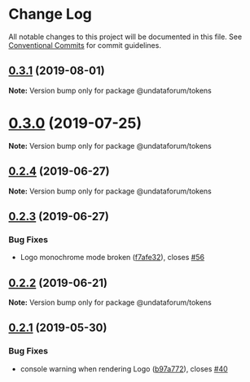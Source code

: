 # Change Log

All notable changes to this project will be documented in this file.
See [Conventional Commits](https://conventionalcommits.org) for commit guidelines.

## [0.3.1](https://github.com/undataforum/components/compare/@undataforum/tokens@0.3.0...@undataforum/tokens@0.3.1) (2019-08-01)

**Note:** Version bump only for package @undataforum/tokens

# [0.3.0](https://github.com/undataforum/components/compare/@undataforum/tokens@0.2.4...@undataforum/tokens@0.3.0) (2019-07-25)

**Note:** Version bump only for package @undataforum/tokens

## [0.2.4](https://github.com/undataforum/components/compare/@undataforum/tokens@0.2.3...@undataforum/tokens@0.2.4) (2019-06-27)

**Note:** Version bump only for package @undataforum/tokens

## [0.2.3](https://github.com/undataforum/components/compare/@undataforum/tokens@0.2.2...@undataforum/tokens@0.2.3) (2019-06-27)

### Bug Fixes

- Logo monochrome mode broken ([f7afe32](https://github.com/undataforum/components/commit/f7afe32)), closes [#56](https://github.com/undataforum/components/issues/56)

## [0.2.2](https://github.com/undataforum/components/compare/@undataforum/tokens@0.2.1...@undataforum/tokens@0.2.2) (2019-06-21)

**Note:** Version bump only for package @undataforum/tokens

## [0.2.1](https://github.com/undataforum/components/compare/@undataforum/tokens@0.2.0...@undataforum/tokens@0.2.1) (2019-05-30)

### Bug Fixes

- console warning when rendering Logo ([b97a772](https://github.com/undataforum/components/commit/b97a772)), closes [#40](https://github.com/undataforum/components/issues/40)
